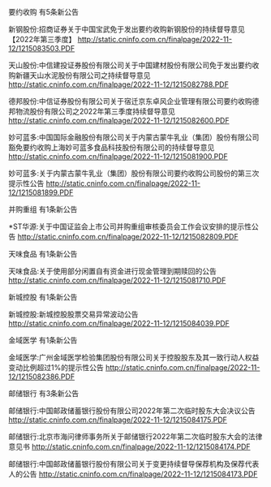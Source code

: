 要约收购 有5条新公告 

新钢股份:招商证券关于中国宝武免于发出要约收购新钢股份的持续督导意见【2022年第三季度】 http://static.cninfo.com.cn/finalpage/2022-11-12/1215083503.PDF 

天山股份:中信建投证券股份有限公司关于中国建材股份有限公司免于发出要约收购新疆天山水泥股份有限公司之持续督导意见 http://static.cninfo.com.cn/finalpage/2022-11-12/1215082788.PDF 

德邦股份:中信证券股份有限公司关于宿迁京东卓风企业管理有限公司要约收购德邦物流股份有限公司之2022年第三季度持续督导意见 http://static.cninfo.com.cn/finalpage/2022-11-12/1215082600.PDF 

妙可蓝多:中国国际金融股份有限公司关于内蒙古蒙牛乳业（集团）股份有限公司豁免要约收购上海妙可蓝多食品科技股份有限公司的持续督导意见 http://static.cninfo.com.cn/finalpage/2022-11-12/1215081900.PDF 

妙可蓝多:关于内蒙古蒙牛乳业（集团）股份有限公司要约收购公司股份的第三次提示性公告 http://static.cninfo.com.cn/finalpage/2022-11-12/1215081899.PDF 

并购重组 有1条新公告 

*ST华源:关于中国证监会上市公司并购重组审核委员会工作会议安排的提示性公告 http://static.cninfo.com.cn/finalpage/2022-11-12/1215082809.PDF 

天味食品 有1条新公告 

天味食品:关于使用部分闲置自有资金进行现金管理到期赎回的公告 http://static.cninfo.com.cn/finalpage/2022-11-12/1215081710.PDF 

新城控股 有1条新公告 

新城控股:新城控股股票交易异常波动公告 http://static.cninfo.com.cn/finalpage/2022-11-12/1215084039.PDF 

金域医学 有1条新公告 

金域医学:广州金域医学检验集团股份有限公司关于控股股东及其一致行动人权益变动比例超过1%的提示性公告 http://static.cninfo.com.cn/finalpage/2022-11-12/1215082386.PDF 

邮储银行 有3条新公告 

邮储银行:中国邮政储蓄银行股份有限公司2022年第二次临时股东大会决议公告 http://static.cninfo.com.cn/finalpage/2022-11-12/1215084175.PDF 

邮储银行:北京市海问律师事务所关于邮储银行2022年第二次临时股东大会的法律意见书 http://static.cninfo.com.cn/finalpage/2022-11-12/1215084174.PDF 

邮储银行:中国邮政储蓄银行股份有限公司关于变更持续督导保荐机构及保荐代表人的公告 http://static.cninfo.com.cn/finalpage/2022-11-12/1215084173.PDF 


